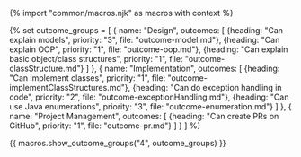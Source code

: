 {% import "common/macros.njk" as macros with context %}

{% set outcome_groups = [
  {
    name: "Design", 
    outcomes: 
      [
        {heading: "Can explain models", priority: "3", file: "outcome-model.md"},
        {heading: "Can explain OOP", priority: "1", file: "outcome-oop.md"},
        {heading: "Can explain basic object/class structures", priority: "1", file: "outcome-classStructure.md"}
      ]
  },
  {
    name: "Implementation", 
    outcomes: 
      [
        {heading: "Can implement classes", priority: "1", file: "outcome-implementClassStructures.md"},
        {heading: "Can do exception handling in code", priority: "2", file: "outcome-exceptionHandling.md"},
        {heading: "Can use Java enumerations", priority: "3", file: "outcome-enumeration.md"}
      ]
  },
  {
    name: "Project Management", 
    outcomes: 
      [
        {heading: "Can create PRs on GitHub", priority: "1", file: "outcome-pr.md"}
      ]
  }
  ] %}

{{ macros.show_outcome_groups("4", outcome_groups) }}
